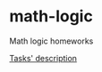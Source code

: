 # math-logic
Math logic homeworks

[Tasks' description](https://github.com/teremax/math-logic/blob/master/hw-practice.pdf)
